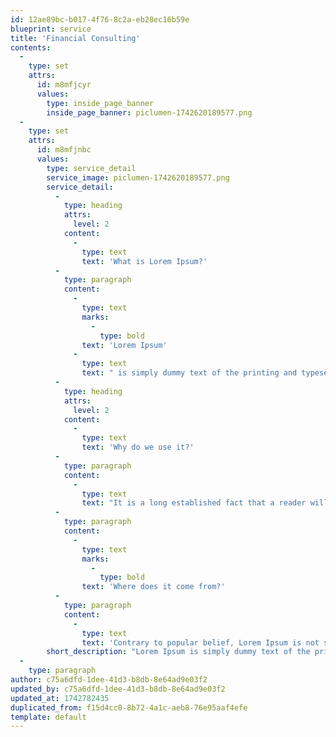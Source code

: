 ```yaml
---
id: 12ae89bc-b017-4f76-8c2a-eb28ec16b59e
blueprint: service
title: 'Financial Consulting'
contents:
  -
    type: set
    attrs:
      id: m8mfjcyr
      values:
        type: inside_page_banner
        inside_page_banner: piclumen-1742620189577.png
  -
    type: set
    attrs:
      id: m8mfjnbc
      values:
        type: service_detail
        service_image: piclumen-1742620189577.png
        service_detail:
          -
            type: heading
            attrs:
              level: 2
            content:
              -
                type: text
                text: 'What is Lorem Ipsum?'
          -
            type: paragraph
            content:
              -
                type: text
                marks:
                  -
                    type: bold
                text: 'Lorem Ipsum'
              -
                type: text
                text: " is simply dummy text of the printing and typesetting industry. Lorem Ipsum has been the industry's standard dummy text ever since the 1500s, when an unknown printer took a galley of type and scrambled it to make a type specimen book. It has survived not only five centuries, but also the leap into electronic typesetting, remaining essentially unchanged. It was popularised in the 1960s with the release of Letraset sheets containing Lorem Ipsum passages, and more recently with desktop publishing software like Aldus PageMaker including versions of Lorem Ipsum."
          -
            type: heading
            attrs:
              level: 2
            content:
              -
                type: text
                text: 'Why do we use it?'
          -
            type: paragraph
            content:
              -
                type: text
                text: "It is a long established fact that a reader will be distracted by the readable content of a page when looking at its layout. The point of using Lorem Ipsum is that it has a more-or-less normal distribution of letters, as opposed to using 'Content here, content here', making it look like readable English. Many desktop publishing packages and web page editors now use Lorem Ipsum as their default model text, and a search for 'lorem ipsum' will uncover many web sites still in their infancy. Various versions have evolved over the years, sometimes by accident, sometimes on purpose (injected humour and the like)."
          -
            type: paragraph
            content:
              -
                type: text
                marks:
                  -
                    type: bold
                text: 'Where does it come from?'
          -
            type: paragraph
            content:
              -
                type: text
                text: 'Contrary to popular belief, Lorem Ipsum is not simply random text. It has roots in a piece of classical Latin literature from 45 BC, making it over 2000 years old. Richard McClintock, a Latin professor at Hampden-Sydney College in Virginia, looked up one of the more obscure Latin words, consectetur, from a Lorem Ipsum passage, and going through the cites of the word in classical literature, discovered the undoubtable source. Lorem Ipsum comes from sections 1.10.32 and 1.10.33 of "de Finibus Bonorum et Malorum" (The Extremes of Good and Evil) by Cicero, written in 45 BC. This book is a treatise on the theory of ethics, very popular during the Renaissance. The first line of Lorem Ipsum, "Lorem ipsum dolor sit amet..", comes from a line in section 1.10.32.'
        short_description: "Lorem Ipsum is simply dummy text of the printing and typesetting industry. Lorem Ipsum has been the industry's standard dummy text ever since the 1500s,"
  -
    type: paragraph
author: c75a6dfd-1dee-41d3-b8db-8e64ad9e03f2
updated_by: c75a6dfd-1dee-41d3-b8db-8e64ad9e03f2
updated_at: 1742782435
duplicated_from: f15d4cc0-8b72-4a1c-aeb8-76e95aaf4efe
template: default
---
```

